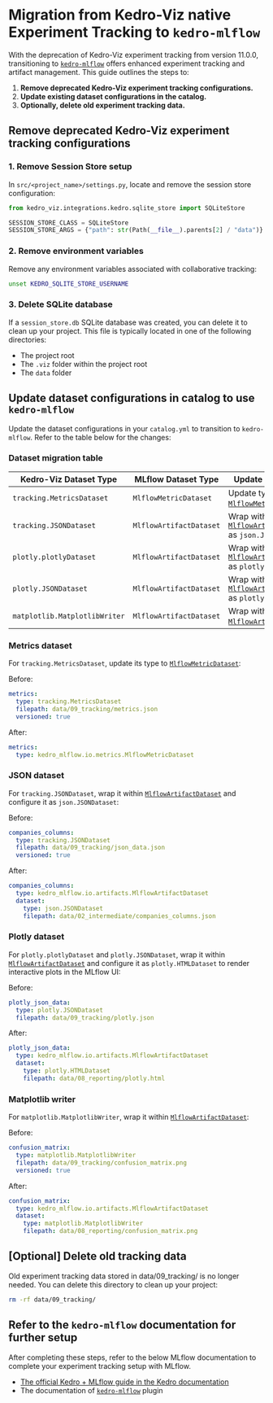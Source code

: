 # Migration from Kedro-Viz native Experiment Tracking to `kedro-mlflow`

With the deprecation of Kedro-Viz experiment tracking from version 11.0.0, transitioning to [`kedro-mlflow`](https://kedro-mlflow.readthedocs.io/en/stable/) offers enhanced experiment tracking and artifact management. This guide outlines the steps to:

1. **Remove deprecated Kedro-Viz experiment tracking configurations.**
2. **Update existing dataset configurations in the catalog.**
3. **Optionally, delete old experiment tracking data.**

## Remove deprecated Kedro-Viz experiment tracking configurations

### 1. Remove Session Store setup

In `src/<project_name>/settings.py`, locate and remove the session store configuration:

```python
from kedro_viz.integrations.kedro.sqlite_store import SQLiteStore

SESSION_STORE_CLASS = SQLiteStore
SESSION_STORE_ARGS = {"path": str(Path(__file__).parents[2] / "data")}
```

### 2. Remove environment variables
Remove any environment variables associated with collaborative tracking:

```bash
unset KEDRO_SQLITE_STORE_USERNAME
```

### 3. Delete SQLite database
If a `session_store.db` SQLite database was created, you can delete it to clean up your project. This file is typically located in one of the following directories:

- The project root 
- The `.viz` folder within the project root
- The `data` folder

## Update dataset configurations in catalog to use `kedro-mlflow`

Update the dataset configurations in your `catalog.yml` to transition to `kedro-mlflow`. Refer to the table below for the changes:

### Dataset migration table

| Kedro-Viz Dataset Type         | MLflow Dataset Type        | Update Instructions                                      |
|---------------------------------|----------------------------|---------------------------------------------------------|
| `tracking.MetricsDataset`      | `MlflowMetricDataset`      | Update type to [`MlflowMetricDataset`](https://kedro-mlflow.readthedocs.io/en/stable/source/08_API/kedro_mlflow.io.html#kedro_mlflow.io.metrics.mlflow_metric_dataset.MlflowMetricDataset).                  |
| `tracking.JSONDataset`         | `MlflowArtifactDataset`    | Wrap within [`MlflowArtifactDataset`](https://kedro-mlflow.readthedocs.io/en/stable/source/08_API/kedro_mlflow.io.html#kedro_mlflow.io.artifacts.mlflow_artifact_dataset.MlflowArtifactDataset) as `json.JSONDataset`. |
| `plotly.plotlyDataset`         | `MlflowArtifactDataset`    | Wrap within [`MlflowArtifactDataset`](https://kedro-mlflow.readthedocs.io/en/stable/source/08_API/kedro_mlflow.io.html#kedro_mlflow.io.artifacts.mlflow_artifact_dataset.MlflowArtifactDataset) as `plotly.HTMLDataset`. |
| `plotly.JSONDataset`           | `MlflowArtifactDataset`    | Wrap within [`MlflowArtifactDataset`](https://kedro-mlflow.readthedocs.io/en/stable/source/08_API/kedro_mlflow.io.html#kedro_mlflow.io.artifacts.mlflow_artifact_dataset.MlflowArtifactDataset) as `plotly.HTMLDataset`. |
| `matplotlib.MatplotlibWriter`  | `MlflowArtifactDataset`    | Wrap within [`MlflowArtifactDataset`](https://kedro-mlflow.readthedocs.io/en/stable/source/08_API/kedro_mlflow.io.html#kedro_mlflow.io.artifacts.mlflow_artifact_dataset.MlflowArtifactDataset).                   |

### Metrics dataset
For `tracking.MetricsDataset`, update its type to [`MlflowMetricDataset`](https://kedro-mlflow.readthedocs.io/en/stable/source/08_API/kedro_mlflow.io.html#kedro_mlflow.io.metrics.mlflow_metric_dataset.MlflowMetricDataset):

Before:
```yaml
metrics:
  type: tracking.MetricsDataset
  filepath: data/09_tracking/metrics.json
  versioned: true
```

After:
```yaml
metrics:
  type: kedro_mlflow.io.metrics.MlflowMetricDataset
```

### JSON dataset
For `tracking.JSONDataset`, wrap it within [`MlflowArtifactDataset`](https://kedro-mlflow.readthedocs.io/en/stable/source/08_API/kedro_mlflow.io.html#kedro_mlflow.io.artifacts.mlflow_artifact_dataset.MlflowArtifactDataset) and configure it as `json.JSONDataset`:

Before:
```yaml
companies_columns:
  type: tracking.JSONDataset
  filepath: data/09_tracking/json_data.json
  versioned: true
```

After:
```yaml
companies_columns:
  type: kedro_mlflow.io.artifacts.MlflowArtifactDataset
  dataset:
    type: json.JSONDataset
    filepath: data/02_intermediate/companies_columns.json
```

### Plotly dataset
For `plotly.plotlyDataset` and `plotly.JSONDataset`, wrap it within [`MlflowArtifactDataset`](https://kedro-mlflow.readthedocs.io/en/stable/source/08_API/kedro_mlflow.io.html#kedro_mlflow.io.artifacts.mlflow_artifact_dataset.MlflowArtifactDataset) and configure it as `plotly.HTMLDataset` to render interactive plots in the MLflow UI:

Before:
```yaml
plotly_json_data:
  type: plotly.JSONDataset
  filepath: data/09_tracking/plotly.json
```

After:
```yaml
plotly_json_data:
  type: kedro_mlflow.io.artifacts.MlflowArtifactDataset
  dataset:
    type: plotly.HTMLDataset
    filepath: data/08_reporting/plotly.html
```

### Matplotlib writer
For `matplotlib.MatplotlibWriter`, wrap it within [`MlflowArtifactDataset`](https://kedro-mlflow.readthedocs.io/en/stable/source/08_API/kedro_mlflow.io.html#kedro_mlflow.io.artifacts.mlflow_artifact_dataset.MlflowArtifactDataset):

Before:
```yaml
confusion_matrix:
  type: matplotlib.MatplotlibWriter
  filepath: data/09_tracking/confusion_matrix.png
  versioned: true
```

After:
```yaml
confusion_matrix:
  type: kedro_mlflow.io.artifacts.MlflowArtifactDataset
  dataset:
    type: matplotlib.MatplotlibWriter
    filepath: data/08_reporting/confusion_matrix.png
```

## [Optional] Delete old tracking data

Old experiment tracking data stored in data/09_tracking/ is no longer needed. You can delete this directory to clean up your project:

```bash 
rm -rf data/09_tracking/
```

## Refer to the `kedro-mlflow` documentation for further setup

After completing these steps, refer to the below MLflow documentation to complete your experiment tracking setup with MLflow.

- [The official Kedro + MLflow guide in the Kedro documentation](https://docs.kedro.org/en/stable/integrations/mlflow.html)
- The documentation of [`kedro-mlflow`](https://docs.kedro.org/en/latest/integrations/mlflow.html) plugin 